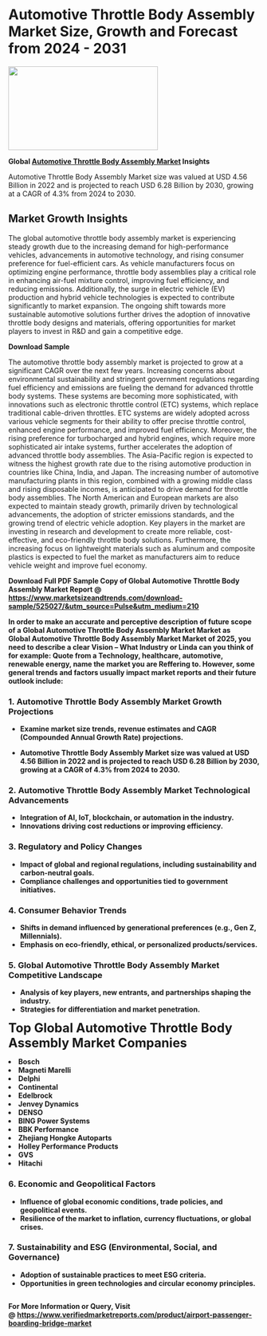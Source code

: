 <H1>Automotive Throttle Body Assembly Market Size, Growth and Forecast from 2024 - 2031</H1><img class="aligncenter size-medium wp-image-584254" src="https://thirdeyenews.in/wp-content/uploads/2024/09/Global-Market-Research-300x168.jpeg" alt="" width="300" height="168" /><p><strong>Global&nbsp;<a href="https://www.marketsizeandtrends.com/download-sample/525027/&amp;utm_source=Pulse&amp;utm_medium=210">Automotive Throttle Body Assembly Market</a> Insights</strong></p><p>Automotive Throttle Body Assembly Market size was valued at USD 4.56 Billion in 2022 and is projected to reach USD 6.28 Billion by 2030, growing at a CAGR of 4.3% from 2024 to 2030.</p><p><h2>Market Growth Insights</h2> <p>The global automotive throttle body assembly market is experiencing steady growth due to the increasing demand for high-performance vehicles, advancements in automotive technology, and rising consumer preference for fuel-efficient cars. As vehicle manufacturers focus on optimizing engine performance, throttle body assemblies play a critical role in enhancing air-fuel mixture control, improving fuel efficiency, and reducing emissions. Additionally, the surge in electric vehicle (EV) production and hybrid vehicle technologies is expected to contribute significantly to market expansion. The ongoing shift towards more sustainable automotive solutions further drives the adoption of innovative throttle body designs and materials, offering opportunities for market players to invest in R&D and gain a competitive edge.</p> <p><strong>Download Sample</strong></p> <p>The automotive throttle body assembly market is projected to grow at a significant CAGR over the next few years. Increasing concerns about environmental sustainability and stringent government regulations regarding fuel efficiency and emissions are fueling the demand for advanced throttle body systems. These systems are becoming more sophisticated, with innovations such as electronic throttle control (ETC) systems, which replace traditional cable-driven throttles. ETC systems are widely adopted across various vehicle segments for their ability to offer precise throttle control, enhanced engine performance, and improved fuel efficiency. Moreover, the rising preference for turbocharged and hybrid engines, which require more sophisticated air intake systems, further accelerates the adoption of advanced throttle body assemblies. The Asia-Pacific region is expected to witness the highest growth rate due to the rising automotive production in countries like China, India, and Japan. The increasing number of automotive manufacturing plants in this region, combined with a growing middle class and rising disposable incomes, is anticipated to drive demand for throttle body assemblies. The North American and European markets are also expected to maintain steady growth, primarily driven by technological advancements, the adoption of stricter emissions standards, and the growing trend of electric vehicle adoption. Key players in the market are investing in research and development to create more reliable, cost-effective, and eco-friendly throttle body solutions. Furthermore, the increasing focus on lightweight materials such as aluminum and composite plastics is expected to fuel the market as manufacturers aim to reduce vehicle weight and improve fuel economy. <p><strong></p><p><span class=""><strong>Download Full PDF Sample Copy of Global Automotive Throttle Body Assembly Market Report</strong> @ <a href="https://www.marketsizeandtrends.com/download-sample/525027/&amp;utm_source=Pulse&amp;utm_medium=210" target="_blank">https://www.marketsizeandtrends.com/download-sample/525027/&amp;utm_source=Pulse&amp;utm_medium=210</a></span></p><p>In order to make an accurate and perceptive description of future scope of a Global&nbsp;Automotive Throttle Body Assembly Market Market as Global&nbsp;Automotive Throttle Body Assembly Market Market of 2025, you need to describe a clear Vision &ndash; What Industry or Linda can you think of for example: Quote from a Technology, healthcare, automotive, renewable energy, name the market you are Reffering to. However, some general trends and factors usually impact market reports and their future outlook include:</p><h3>1.&nbsp;<strong>Automotive Throttle Body Assembly Market Growth Projections</strong></h3><ul><li>Examine market size trends, revenue estimates and CAGR (Compounded Annual Growth Rate) projections.</li><li><p>Automotive Throttle Body Assembly Market size was valued at USD 4.56 Billion in 2022 and is projected to reach USD 6.28 Billion by 2030, growing at a CAGR of 4.3% from 2024 to 2030.</p></li></ul><h3>2.&nbsp;<strong>Automotive Throttle Body Assembly Market Technological Advancements</strong></h3><ul><li>Integration of AI, IoT, blockchain, or automation in the industry.</li><li>Innovations driving cost reductions or improving efficiency.</li></ul><h3>3.&nbsp;<strong>Regulatory and Policy Changes</strong></h3><ul><li>Impact of global and regional regulations, including sustainability and carbon-neutral goals.</li><li>Compliance challenges and opportunities tied to government initiatives.</li></ul><h3>4.&nbsp;<strong>Consumer Behavior Trends</strong></h3><ul><li>Shifts in demand influenced by generational preferences (e.g., Gen Z, Millennials).</li><li>Emphasis on eco-friendly, ethical, or personalized products/services.</li></ul><h3>5.&nbsp;<strong>Global Automotive Throttle Body Assembly Market Competitive Landscape</strong></h3><ul><li>Analysis of key players, new entrants, and partnerships shaping the industry.</li><li>Strategies for differentiation and market penetration.</li></ul><p data-pm-slice="1 1 []"><span style="color: inherit; font-family: inherit; font-size: 25px;">Top Global Automotive Throttle Body Assembly Market Companies</span></p><div class="" data-test-id=""><p><li>Bosch</li><li> Magneti Marelli</li><li> Delphi</li><li> Continental</li><li> Edelbrock</li><li> Jenvey Dynamics</li><li> DENSO</li><li> BING Power Systems</li><li> BBK Performance</li><li> Zhejiang Hongke Autoparts</li><li> Holley Performance Products</li><li> GVS</li><li> Hitachi</li></p></div><h3>6.&nbsp;<strong>Economic and Geopolitical Factors</strong></h3><ul><li>Influence of global economic conditions, trade policies, and geopolitical events.</li><li>Resilience of the market to inflation, currency fluctuations, or global crises.</li></ul><h3>7.&nbsp;<strong>Sustainability and ESG (Environmental, Social, and Governance)</strong></h3><ul><li>Adoption of sustainable practices to meet ESG criteria.</li><li>Opportunities in green technologies and circular economy principles.</li></ul><h2><strong style="font-size: 14px;">For More Information or Query, Visit @&nbsp;</strong><a style="background-color: #ffffff; font-size: 14px;" href="https://www.marketsizeandtrends.com/report/automotive-throttle-body-assembly-market/" target="_blank">https://www.verifiedmarketreports.com/product/airport-passenger-boarding-bridge-market</a></h2>
